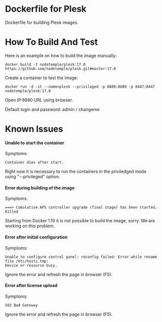 # Dockerfile for Plesk

Dockerfile for building Plesk images.

# How To Build And Test

Here is an example on how to build the image manually:

    docker build -t nodetemple/plesk:17.0 https://github.com/nodetemple/plesk.git#master:17.0

Create a container to test the image:

    docker run -d -it --name=plesk --privileged -p 8880:8880 -p 8447:8447 nodetemple/plesk:17.0

Open IP:8880 URL using browser.

Default login and password: admin / changeme

# Known Issues

#### Unable to start the container

Symptoms:

    Container dies after start.

Right now it is necessary to run the containers in the priviledged mode using "--privileged" option.

#### Error during building of the image

Symptoms:

    ===> Cumulative APS controller upgrade (final stage) has been started.
    Killed

Starting from Docker 1.10 it is not possible to build the image, sorry. We are working on this problem.

#### Error after initial configuration

Symptoms:

    Unable to configure control panel: reconfig failed: Error while rename file /etc/hosts.tmp:
    Device or resource busy.

Ignore the error and refresh the page in browser (F5).

#### Error after license upload

Symptoms:

    502 Bad Gateway

Ignore the error and refresh the page in browser (F5).
